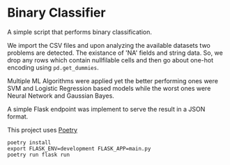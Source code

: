 # Binary Classifier

A simple script that performs binary classification.

We import the CSV files and upon analyzing the available datasets two problems are detected. The existance of 'NA' fields and string data. So, we drop any rows which contain nullfilable cells and then go about one-hot encoding using `pd.get_dummies`. 

Multiple ML Algorithms were applied yet the better performing ones were SVM and Logistic Regression based models while the worst ones were Neural Network and Gaussian Bayes. 

A simple Flask endpoint was implement to serve the result in a JSON format.


This project uses [Poetry](https://github.com/python-poetry/poetry)
```
poetry install
export FLASK_ENV=development FLASK_APP=main.py
poetry run flask run
```